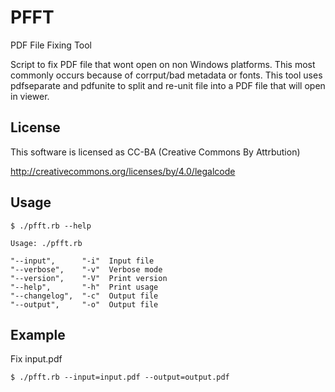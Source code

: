 
PFFT
====

PDF File Fixing Tool

Script to fix PDF file that wont open on non Windows platforms.
This most commonly occurs because of corrput/bad metadata or fonts.
This tool uses pdfseparate and pdfunite to split and re-unit file
into a PDF file that will open in viewer.

License
-------

This software is licensed as CC-BA (Creative Commons By Attrbution)

http://creativecommons.org/licenses/by/4.0/legalcode

Usage
-----

```
$ ./pfft.rb --help

Usage: ./pfft.rb

"--input",      "-i"  Input file
"--verbose",    "-v"  Verbose mode
"--version",    "-V"  Print version
"--help",       "-h"  Print usage
"--changelog",  "-c"  Output file
"--output",     "-o"  Output file
```

Example
-------

Fix input.pdf

```
$ ./pfft.rb --input=input.pdf --output=output.pdf
```